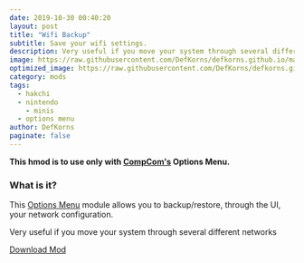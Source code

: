 ```yaml
---
date: 2019-10-30 00:40:20
layout: post
title: "Wifi Backup"
subtitle: Save your wifi settings.
description: Very useful if you move your system through several different networks
image: https://raw.githubusercontent.com/DefKorns/defkorns.github.io/master/assets/img/default.png
optimized_image: https://raw.githubusercontent.com/DefKorns/defkorns.github.io/master/assets/img/default-sm.png
category: mods
tags:
  - hakchi
  - nintendo
	- minis
  - options menu
author: DefKorns
paginate: false
---
```


**This hmod is to use only with [CompCom's](https://github.com/CompCom) Options Menu.**

### **What is it?**
This [Options Menu](https://github.com/CompCom/OptionsMenu/releases/latest) module allows you to backup/restore, through the UI, your network configuration.

Very useful if you move your system through several different networks


<div class="download-section">
<a href="https://github.com/DefKorns/om-wifi-backup/releases/latest/download/om-wifi-backup.hmod" class="btn btn-darkred" role="button">Download Mod</a>
</div>


